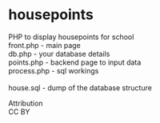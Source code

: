 # housepoints
PHP to display housepoints for school <br>
front.php - main page <br>
db.php - your database details <br>
points.php - backend page to input data  <br>
process.php - sql workings <br>
<br>
house.sql - dump of the database structure

Attribution <br>
CC BY <br>




